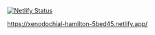 [![Netlify Status](https://api.netlify.com/api/v1/badges/250a3c4c-1672-4e26-a148-eca51e56c6d1/deploy-status)](https://app.netlify.com/sites/xenodochial-hamilton-5bed45/deploys)

https://xenodochial-hamilton-5bed45.netlify.app/
